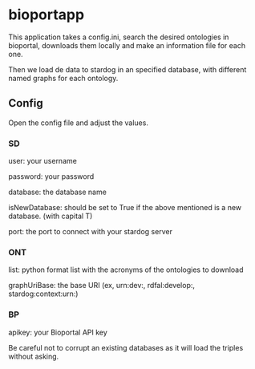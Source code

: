 # bioportapp

This application takes a config.ini, search the desired ontologies in bioportal, downloads them locally and make an information file for each one.

Then we load de data to stardog in an specified database, with different named graphs for each ontology.

## Config

Open the config file and adjust the values.

### SD
user: your username

password: your password

database: the database name 

isNewDatabase: should be set to True if the above mentioned is a new database. (with capital T)

port: the port to connect with your stardog server

### ONT
list: python format list with the acronyms of the ontologies to download

graphUriBase: the base URI (ex, urn:dev:, rdfal:develop:, stardog:context:urn:)

### BP
apikey: your Bioportal API key


Be careful not to corrupt an existing databases as it will load the triples without asking.
